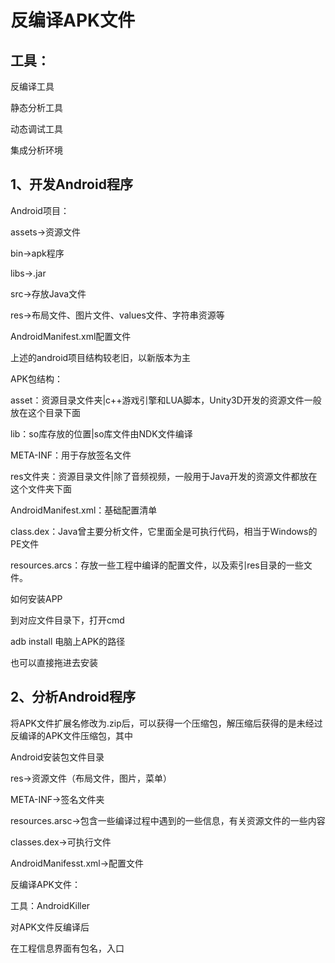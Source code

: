 # 反编译APK文件

## 工具：

反编译工具

静态分析工具

动态调试工具

集成分析环境

## 1、开发Android程序

Android项目：

assets->资源文件

bin->apk程序

libs->.jar

src->存放Java文件

res->布局文件、图片文件、values文件、字符串资源等

AndroidManifest.xml配置文件

上述的android项目结构较老旧，以新版本为主





APK包结构：

asset：资源目录文件夹|c++游戏引擎和LUA脚本，Unity3D开发的资源文件一般放在这个目录下面

lib：so库存放的位置|so库文件由NDK文件编译

META-INF：用于存放签名文件

res文件夹：资源目录文件|除了音频视频，一般用于Java开发的资源文件都放在这个文件夹下面

AndroidManifest.xml：基础配置清单

class.dex：Java曾主要分析文件，它里面全是可执行代码，相当于Windows的PE文件

resources.arcs：存放一些工程中编译的配置文件，以及索引res目录的一些文件。



如何安装APP

到对应文件目录下，打开cmd

adb install 电脑上APK的路径

也可以直接拖进去安装

## 2、分析Android程序

将APK文件扩展名修改为.zip后，可以获得一个压缩包，解压缩后获得的是未经过反编译的APK文件压缩包，其中

Android安装包文件目录

res->资源文件（布局文件，图片，菜单）

META-INF->签名文件夹

resources.arsc->包含一些编译过程中遇到的一些信息，有关资源文件的一些内容

classes.dex->可执行文件

AndroidManifesst.xml->配置文件



反编译APK文件：

工具：AndroidKiller

对APK文件反编译后

在工程信息界面有包名，入口





